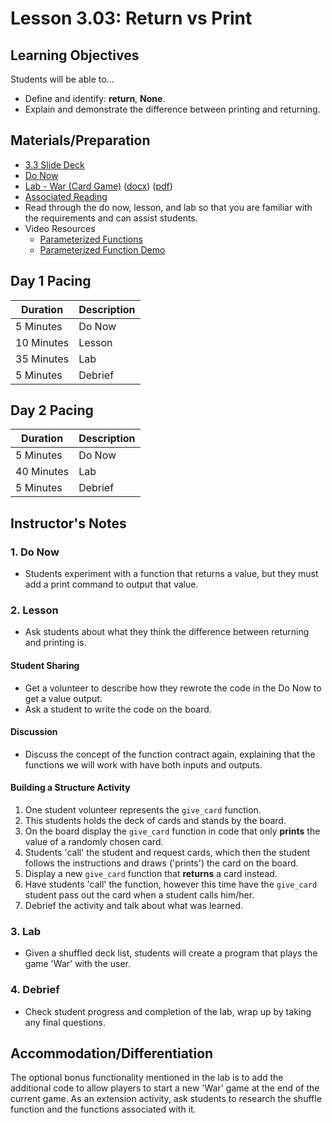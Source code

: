 # Lesson 3.03: Return vs Print

## Learning Objectives

Students will be able to...

* Define and identify: **return**, **None**.
* Explain and demonstrate the difference between printing and returning.

## Materials/Preparation

* [3.3 Slide Deck](https://github.com/Areson/2nd-semester-introduction-to-computer-science/raw/master/units/3_unit/slidedecks/Intro%20Python%203.03%20TEALS.pptx)
* [Do Now][]
* [Lab - War (Card Game)][] ([docx][]) ([pdf][])
* [Associated Reading](https://tealsk12.github.io/2nd-semester-introduction-to-computer-science/readings.md#associatedreadings/3.3)
* Read through the do now, lesson, and lab so that you are familiar with the requirements and can assist students.
* Video Resources
  * [Parameterized Functions](https://youtu.be/sKW-zdYZNX4)
  * [Parameterized Function Demo](https://youtu.be/LtKAXFRtxhQ)

## Day 1 Pacing

| **Duration**   | **Description** |
| ---------- | ----------- |
| 5 Minutes  | Do Now      |
| 10 Minutes | Lesson      |
| 35 Minutes | Lab         |
| 5 Minutes  | Debrief     |

## Day 2 Pacing

| **Duration**   | **Description** |
| ---------- | ----------- |
| 5 Minutes  | Do Now      |
| 40 Minutes | Lab         |
| 5 Minutes  | Debrief     |

## Instructor's Notes

### 1. Do Now

* Students experiment with a function that returns a value, but they must add a print command to output that value.

### 2. Lesson

* Ask students about what they think the difference between returning and printing is.

#### Student Sharing

* Get a volunteer to describe how they rewrote the code in the Do Now to get a value output.
* Ask a student to write the code on the board.

#### Discussion

* Discuss the concept of the function contract again, explaining that the functions we will work with have both inputs and outputs.

#### Building a Structure Activity

1. One student volunteer represents the `give_card` function.
2. This students holds the deck of cards and stands by the board.
3. On the board display the `give_card` function in code that only **prints** the value of a randomly chosen card.
4. Students 'call' the student and request cards, which then the student follows the instructions and draws ('prints') the card on the board.
5. Display a new `give_card` function that **returns** a card instead.
6. Have students 'call' the function, however this time have the `give_card` student pass out the card when a student calls him/her.
7. Debrief the activity and talk about what was learned.

### 3. Lab

* Given a shuffled deck list, students will create a program that plays the game 'War' with the user.

### 4. Debrief

* Check student progress and completion of the lab, wrap up by taking any final questions.

## Accommodation/Differentiation

The optional bonus functionality mentioned in the lab is to add the additional code to allow players to start a new 'War' game at the end of the current game.  As an extension activity, ask students to research the shuffle function and the functions associated with it.

[Do Now]:do_now.md
[Lab - War (Card Game)]:lab.md
[pdf]: https://github.com/Areson/2nd-semester-introduction-to-computer-science/raw/master/units/3_unit/03_lesson/lab.pdf
[docx]: https://github.com/Areson/2nd-semester-introduction-to-computer-science/raw/master/units/3_unit/03_lesson/lab.docx
